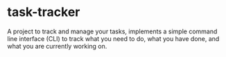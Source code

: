 # task-tracker
A project to track and manage your tasks, implements a simple command line interface (CLI) to track what you need to do, what you have done, and what you are currently working on.
